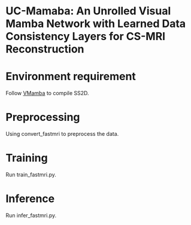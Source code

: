 # UC-Mamaba: An Unrolled Visual Mamba Network with Learned Data Consistency Layers for CS-MRI Reconstruction

# Environment requirement
Follow [VMamba](https://github.com/MzeroMiko/VMamba) to compile SS2D.

# Preprocessing
Using convert_fastmri to preprocess the data.

# Training
Run train_fastmri.py.

# Inference
Run infer_fastmri.py.
